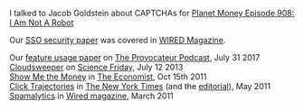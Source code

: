 I talked to Jacob Goldstein about CAPTCHAs for [Planet Money Episode 908: I Am Not A Robot](https://www.npr.org/sections/money/2019/04/24/716854013/episode-908-i-am-not-a-robot)

Our [SSO security paper](papers/ghasemisharif2018osingle.pdf) was covered in [WIRED Magazine](https://www.wired.com/story/single-sign-on-facebook-google-apple/).

Our <a href="papers/snyder2016browser.pdf">feature usage paper</a> on <a href="https://provocateurpodcast.com/2017/07/31/chris-kanich-privacy-on-the-modern-web/">The Provocateur Podcast</a>, July 31 2017<br />
<a href="papers/cloudsweeper.pdf">Cloudsweeper</a> on <a href="http://www.sciencefriday.com/segment/07/12/2013/protecting-your-online-privacy.html">Science Friday</a>, July 12 2013<br />
      <a href="papers/show.me.the.money.pdf">Show Me the Money</a> in <a href="http://www.economist.com/node/21532263">The Economist</a>, Oct 15th 2011<br />
            <a href="papers/click.trajectories.pdf">Click Trajectories</a> in <a href="http://www.nytimes.com/2011/05/20/technology/20spam.html?_r=2">The New York Times</a> (and the <a href="http://www.nytimes.com/2011/05/29/opinion/29sun3.html">editorial</a>), May 2011<br />
                  <a href="papers/spamalytics.pdf">Spamalytics</a> in <a href="http://www.wired.com/magazine/2011/02/st_equation_spamprofits/">Wired magazine</a>, March 2011<br />

